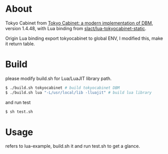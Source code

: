 
# About

Tokyo Cabinet from [Tokyo Cabinet: a modern implementation of DBM](https://dbmx.net/tokyocabinet/), version 1.4.48, with Lua binding from [slact/lua-tokyocabinet-static](https://github.com/slact/lua-tokyocabinet-static).

Origin Lua binding export tokyocabinet to global ENV, I modified this, make it return table.



# Build

please modify build.sh for Lua/LuaJIT library path.

```sh
$ ./build.sh tokyocabinet # build tokyocabinet DBM
$ ./build.sh lua "-L/usr/local/lib -lluajit" # build lua library
```

and run test
```sh
$ sh test.sh
```


# Usage

refers to lua-example, build.sh it and run test.sh to get a glance.

